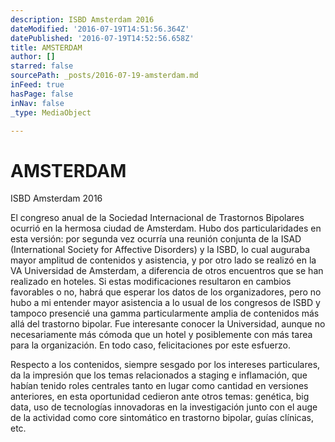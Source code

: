 ```yaml
---
description: ISBD Amsterdam 2016
dateModified: '2016-07-19T14:51:56.364Z'
datePublished: '2016-07-19T14:52:56.658Z'
title: AMSTERDAM
author: []
starred: false
sourcePath: _posts/2016-07-19-amsterdam.md
inFeed: true
hasPage: false
inNav: false
_type: MediaObject

---
```

# AMSTERDAM

ISBD Amsterdam 2016

El congreso anual de la Sociedad Internacional de Trastornos Bipolares ocurrió en la hermosa ciudad de Amsterdam. Hubo dos particularidades en esta versión: por segunda vez ocurría una reunión conjunta de la ISAD (International Society for Affective Disorders) y la ISBD, lo cual auguraba mayor amplitud de contenidos y asistencia, y por otro lado se realizó en la VA Universidad de Amsterdam, a diferencia de otros encuentros que se han realizado en hoteles. Si estas modificaciones resultaron en cambios favorables o no, habrá que esperar los datos de los organizadores, pero no hubo a mi entender mayor asistencia a lo usual de los congresos de ISBD y tampoco presencié una gamma particularmente amplia de contenidos más allá del trastorno bipolar. Fue interesante conocer la Universidad, aunque no necesariamente más cómoda que un hotel y posiblemente con más tarea para la organización. En todo caso, felicitaciones por este esfuerzo.

Respecto a los contenidos, siempre sesgado por los intereses particulares, da la impresión que los temas relacionados a staging e inflamación, que habían tenido roles centrales tanto en lugar como cantidad en versiones anteriores, en esta oportunidad cedieron ante otros temas: genética, big data, uso de tecnologías innovadoras en la investigación junto con el auge de la actividad como core sintomático en trastorno bipolar, guías clínicas, etc.